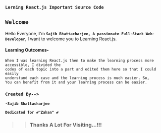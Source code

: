 ### `Lerning React.js Important Source Code`

## `Welcome`

Hello Everyone, I'm **`Sajib Bhattacharjee, A passionate Full-Stack Web-Developer`**, I want to welcome you to 
Learning React.js.

#### Learning Outcomes-
```
When I was learning React.js then to make the learning process more accessible, I divided the
codes of each topic into a part and edited them here so that I could easily 
understand each case and the learning process is much easier. So, 
You can benefit from it and your learning process can be easier.
``` 
### `Created By-->`

**`-Sajib Bhattacharjee`**

**`Dedicated for 💕"Zahan" 💕`**

> > ### Thanks A Lot For Visiting...!!!
